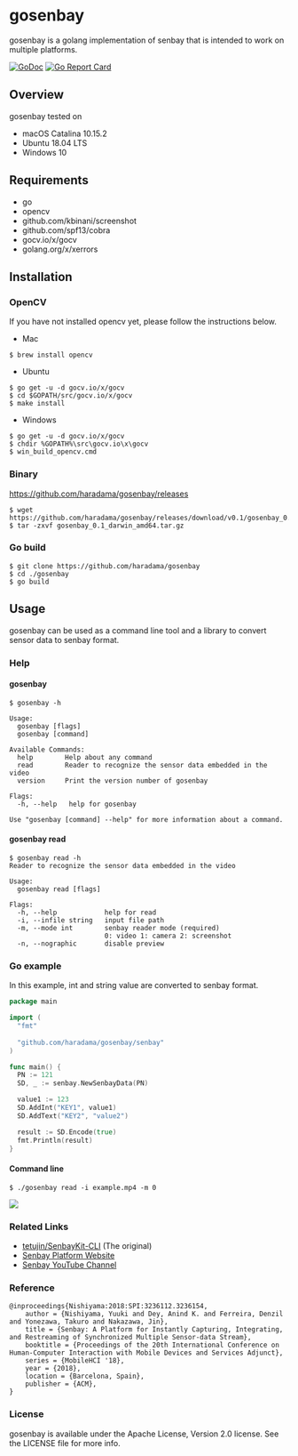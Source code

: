 # gosenbay

gosenbay is a golang implementation of senbay that is intended to work on multiple platforms.

[![GoDoc](https://godoc.org/github.com/haradama/gosenbay?status.svg)](https://godoc.org/github.com/haradama/gosenbay)
[![Go Report Card](https://goreportcard.com/badge/github.com/haradama/gosenbay)](https://goreportcard.com/report/github.com/haradama/gosenbay)

## Overview

gosenbay tested on
- macOS Catalina 10.15.2
- Ubuntu 18.04 LTS
- Windows 10

## Requirements
- go
- opencv
- github.com/kbinani/screenshot
- github.com/spf13/cobra
- gocv.io/x/gocv
- golang.org/x/xerrors

## Installation

### OpenCV
If you have not installed opencv yet, please follow the instructions below.

- Mac
```
$ brew install opencv
```

- Ubuntu
```
$ go get -u -d gocv.io/x/gocv
$ cd $GOPATH/src/gocv.io/x/gocv
$ make install
```

- Windows
```
$ go get -u -d gocv.io/x/gocv
$ chdir %GOPATH%\src\gocv.io\x\gocv
$ win_build_opencv.cmd
```

### Binary

https://github.com/haradama/gosenbay/releases

```
$ wget https://github.com/haradama/gosenbay/releases/download/v0.1/gosenbay_0.1_darwin_amd64.tar.gz
$ tar -zxvf gosenbay_0.1_darwin_amd64.tar.gz
```

### Go build
```
$ git clone https://github.com/haradama/gosenbay
$ cd ./gosenbay
$ go build
```

## Usage

gosenbay can be used as a command line tool and a library to convert sensor data to senbay format.

### Help
#### gosenbay
```
$ gosenbay -h

Usage:
  gosenbay [flags]
  gosenbay [command]

Available Commands:
  help        Help about any command
  read        Reader to recognize the sensor data embedded in the video
  version     Print the version number of gosenbay

Flags:
  -h, --help   help for gosenbay

Use "gosenbay [command] --help" for more information about a command.
```

#### gosenbay read
```
$ gosenbay read -h
Reader to recognize the sensor data embedded in the video

Usage:
  gosenbay read [flags]

Flags:
  -h, --help            help for read
  -i, --infile string   input file path
  -m, --mode int        senbay reader mode (required)
                        0: video 1: camera 2: screenshot
  -n, --nographic       disable preview
```

### Go example

In this example, int and string value are converted to senbay format.

```go
package main

import (
  "fmt"
  
  "github.com/haradama/gosenbay/senbay"
)

func main() {
  PN := 121
  SD, _ := senbay.NewSenbayData(PN)

  value1 := 123
  SD.AddInt("KEY1", value1)
  SD.AddText("KEY2", "value2")

  result := SD.Encode(true)
  fmt.Println(result)
}
```

#### Command line
```
$ ./gosenbay read -i example.mp4 -m 0
```
![](./assets/demo.gif)

### Related Links
- [tetujin/SenbayKit-CLI](https://github.com/tetujin/SenbayKit-CLI) (The original)
- [Senbay Platform Website](http://www.senbay.info)
- [Senbay YouTube Channel](https://www.youtube.com/channel/UCbnQUEc3KpE1M9auxwMh2dA/videos)

### Reference

```
@inproceedings{Nishiyama:2018:SPI:3236112.3236154,
    author = {Nishiyama, Yuuki and Dey, Anind K. and Ferreira, Denzil and Yonezawa, Takuro and Nakazawa, Jin},
    title = {Senbay: A Platform for Instantly Capturing, Integrating, and Restreaming of Synchronized Multiple Sensor-data Stream},
    booktitle = {Proceedings of the 20th International Conference on Human-Computer Interaction with Mobile Devices and Services Adjunct},
    series = {MobileHCI '18},
    year = {2018},
    location = {Barcelona, Spain},
    publisher = {ACM},
} 
```

### License
gosenbay is available under the Apache License, Version 2.0 license. See the LICENSE file for more info.

